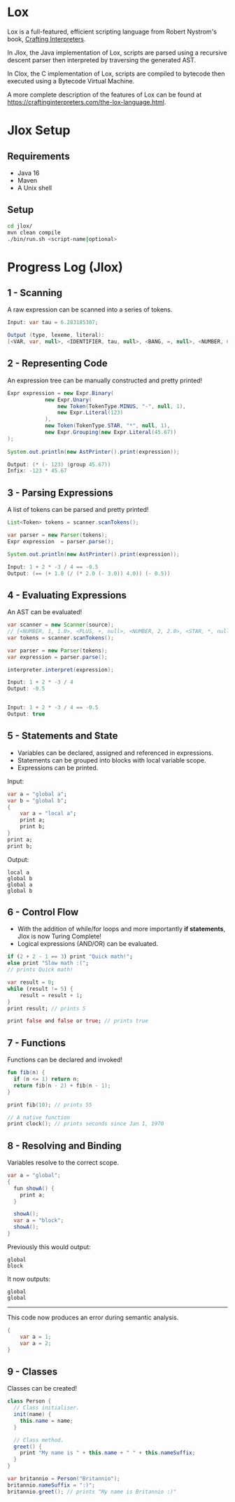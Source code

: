 # Lox

Lox is a full-featured, efficient scripting language from Robert Nystrom's book, [Crafting Interpreters](https://craftinginterpreters.com/). 

In Jlox, the Java implementation of Lox, scripts are parsed using a recursive descent parser then interpreted by traversing the generated AST.

In Clox, the C implementation of Lox, scripts are compiled to bytecode then executed using a Bytecode Virtual Machine.

A more complete description of the features of Lox can be found at https://craftinginterpreters.com/the-lox-language.html.

# Jlox Setup

## Requirements

* Java 16
* Maven
* A Unix shell

## Setup

```sh
cd jlox/
mvn clean compile
./bin/run.sh <script-name|optional>
```


# Progress Log (Jlox)

## 1 - Scanning

A raw expression can be scanned into a series of tokens.

```java
Input: var tau = 6.283185307;

Output (type, lexeme, literal):
[<VAR, var, null>, <IDENTIFIER, tau, null>, <BANG, =, null>, <NUMBER, 6.283, 6.283>, <EOF, , null>]
```


## 2 - Representing Code

An expression tree can be manually constructed and pretty printed!

```java
Expr expression = new Expr.Binary(
            new Expr.Unary(
                new Token(TokenType.MINUS, "-", null, 1),
                new Expr.Literal(123)
            ),
            new Token(TokenType.STAR, "*", null, 1),
            new Expr.Grouping(new Expr.Literal(45.67))
);
    
System.out.println(new AstPrinter().print(expression));
```

```java
Output: (* (- 123) (group 45.67))
Infix: -123 * 45.67
```

## 3 - Parsing Expressions

A list of tokens can be parsed and pretty printed!

```java
List<Token> tokens = scanner.scanTokens();

var parser = new Parser(tokens);
Expr expression  = parser.parse();

System.out.println(new AstPrinter().print(expression));
```

```java
Input: 1 + 2 * -3 / 4 == -0.5
Output: (== (+ 1.0 (/ (* 2.0 (- 3.0)) 4.0)) (- 0.5))
```

## 4 - Evaluating Expressions

An AST can be evaluated!

```java
var scanner = new Scanner(source);
// [<NUMBER, 1, 1.0>, <PLUS, +, null>, <NUMBER, 2, 2.0>, <STAR, *, null>, <MINUS, -, null>, <NUMBER, 3, 3.0>, <SLASH, /, null>, <NUMBER, 4, 4.0>, <EOF, , null>]
var tokens = scanner.scanTokens();

var parser = new Parser(tokens);
var expression = parser.parse();

interpreter.interpret(expression);
```

```java
Input: 1 + 2 * -3 / 4
Output: -0.5


Input: 1 + 2 * -3 / 4 == -0.5
Output: true
```

## 5 - Statements and State

- Variables can be declared, assigned and referenced in expressions.
- Statements can be grouped into blocks with local variable scope.
- Expressions can be printed.

Input:
```dart
var a = "global a";
var b = "global b";
{
    var a = "local a";
    print a;
    print b;
}
print a;
print b;
```

Output:
```
local a
global b
global a
global b
```

## 6 - Control Flow

- With the addition of while/for loops and more importantly **if statements**, Jlox is now Turing Complete!
- Logical expressions (AND/OR) can be evaluated.

```dart
if (2 + 2 - 1 == 3) print "Quick math!"; 
else print "Slow math :(";
// prints Quick math!

var result = 0;
while (result != 5) {
    result = result + 1;
}
print result; // prints 5

print false and false or true; // prints true
```

## 7 - Functions

Functions can be declared and invoked!

```kotlin 
fun fib(n) {
  if (n <= 1) return n;
  return fib(n - 2) + fib(n - 1);
}

print fib(10); // prints 55

// A native function
print clock(); // prints seconds since Jan 1, 1970
```

## 8 - Resolving and Binding

Variables resolve to the correct scope.

```java
var a = "global";
{
  fun showA() {
    print a;
  }

  showA();
  var a = "block";
  showA();
}
 ```

Previously this would output:
```
global
block
```
It now outputs:
```
global
global
```

---

This code now produces an error during semantic analysis.
```java
{
    var a = 1;
    var a = 2;
}
```


## 9 - Classes

Classes can be created!

```java
class Person {
  // Class initialiser.
  init(name) {
    this.name = name;
  }

  // Class method.
  greet() {
    print "My name is " + this.name + " " + this.nameSuffix;
  }
}

var britannio = Person("Britannio");
britannio.nameSuffix = ":)";
britannio.greet(); // prints "My name is Britannio :)"
```
